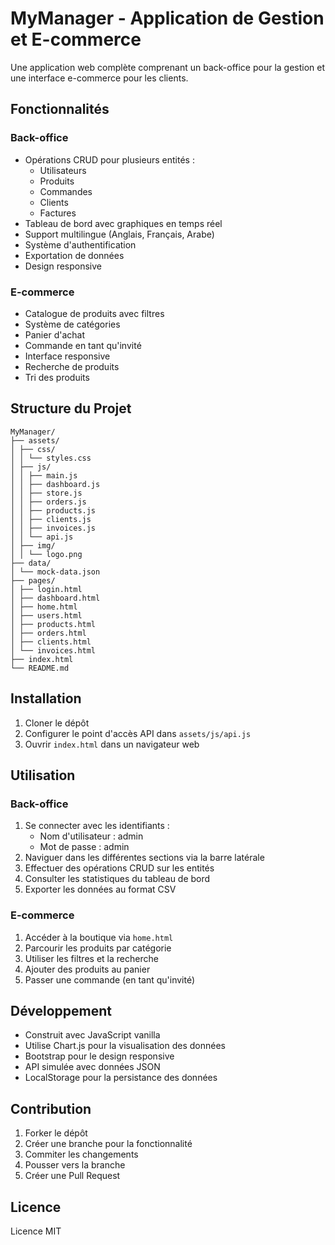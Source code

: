 # MyManager - Application de Gestion et E-commerce

Une application web complète comprenant un back-office pour la gestion et une interface e-commerce pour les clients.

## Fonctionnalités

### Back-office
- Opérations CRUD pour plusieurs entités :
  - Utilisateurs
  - Produits
  - Commandes
  - Clients
  - Factures
- Tableau de bord avec graphiques en temps réel
- Support multilingue (Anglais, Français, Arabe)
- Système d'authentification
- Exportation de données
- Design responsive

### E-commerce
- Catalogue de produits avec filtres
- Système de catégories
- Panier d'achat
- Commande en tant qu'invité
- Interface responsive
- Recherche de produits
- Tri des produits

## Structure du Projet 

```
MyManager/
├── assets/
│ ├── css/
│ │ └── styles.css
│ ├── js/
│ │ ├── main.js
│ │ ├── dashboard.js
│ │ ├── store.js
│ │ ├── orders.js
│ │ ├── products.js
│ │ ├── clients.js
│ │ ├── invoices.js
│ │ └── api.js
│ ├── img/
│ │ └── logo.png
├── data/
│ └── mock-data.json
├── pages/
│ ├── login.html
│ ├── dashboard.html
│ ├── home.html
│ ├── users.html
│ ├── products.html
│ ├── orders.html
│ ├── clients.html
│ └── invoices.html
├── index.html
└── README.md
```

## Installation

1. Cloner le dépôt
2. Configurer le point d'accès API dans `assets/js/api.js`
3. Ouvrir `index.html` dans un navigateur web

## Utilisation

### Back-office
1. Se connecter avec les identifiants :
   - Nom d'utilisateur : admin
   - Mot de passe : admin
2. Naviguer dans les différentes sections via la barre latérale
3. Effectuer des opérations CRUD sur les entités
4. Consulter les statistiques du tableau de bord
5. Exporter les données au format CSV

### E-commerce
1. Accéder à la boutique via `home.html`
2. Parcourir les produits par catégorie
3. Utiliser les filtres et la recherche
4. Ajouter des produits au panier
5. Passer une commande (en tant qu'invité)

## Développement

- Construit avec JavaScript vanilla
- Utilise Chart.js pour la visualisation des données
- Bootstrap pour le design responsive
- API simulée avec données JSON
- LocalStorage pour la persistance des données

## Contribution

1. Forker le dépôt
2. Créer une branche pour la fonctionnalité
3. Commiter les changements
4. Pousser vers la branche
5. Créer une Pull Request

## Licence

Licence MIT
